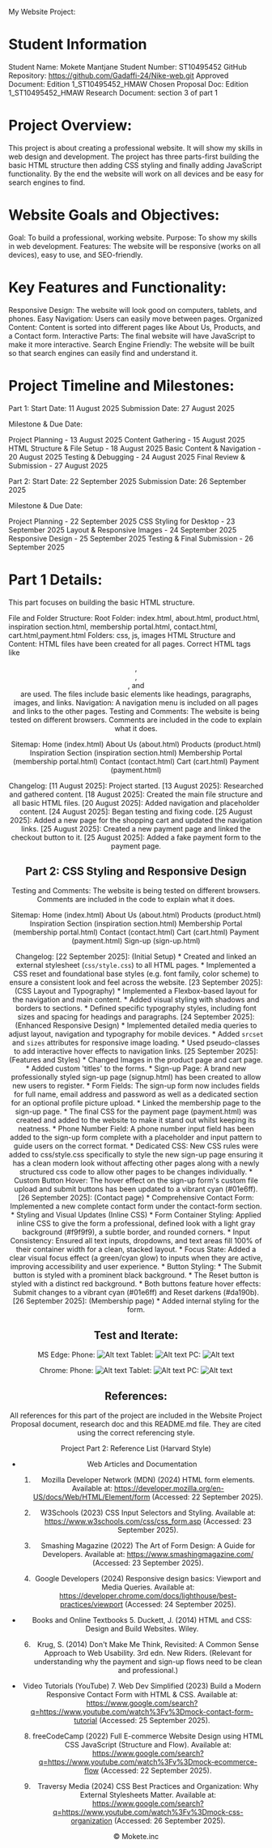My Website Project:

# Student Information
Student Name: Mokete Mantjane
Student Number: ST10495452
GitHub Repository: https://github.com/Gadaffi-24/Nike-web.git
Approved Document: Edition 1_ST10495452_HMAW
Chosen Proposal Doc: Edition 1_ST10495452_HMAW
Research Document: section 3 of part 1

# Project Overview:
This project is about creating a professional website. It will show my skills in web design and development. The project has three parts-first building the basic HTML structure then adding CSS styling and finally adding JavaScript functionality. By the end the website will work on all devices and be easy for search engines to find.

# Website Goals and Objectives:

Goal: To build a professional, working website.
Purpose: To show my skills in web development.
Features: The website will be responsive (works on all devices), easy to use, and SEO-friendly.

# Key Features and Functionality:

Responsive Design: The website will look good on computers, tablets, and phones.
Easy Navigation: Users can easily move between pages.
Organized Content: Content is sorted into different pages like About Us, Products, and a Contact form.
Interactive Parts: The final website will have JavaScript to make it more interactive.
Search Engine Friendly: The website will be built so that search engines can easily find and understand it.

# Project Timeline and Milestones:

Part 1:
Start Date: 11 August 2025
Submission Date: 27 August 2025

Milestone & Due Date:

Project Planning - 13 August 2025
Content Gathering - 15 August 2025
HTML Structure & File Setup - 18 August 2025
Basic Content & Navigation - 20 August 2025
Testing & Debugging - 24 August 2025
Final Review & Submission - 27 August 2025

Part 2:
Start Date: 22 September 2025
Submission Date: 26 September 2025

Milestone & Due Date:

Project Planning - 22 September 2025
CSS Styling for Desktop - 23 September 2025
Layout & Responsive Images - 24 September 2025
Responsive Design - 25 September 2025
Testing & Final Submission - 26 September 2025

# Part 1 Details:
This part focuses on building the basic HTML structure.

File and Folder Structure:
Root Folder: index.html, about.html, product.html, inspiration section.html, membership portal.html, contact.html, cart.html,payment.html
Folders: css, js, images
HTML Structure and Content:
HTML files have been created for all pages.
Correct HTML tags like <header>, <nav>, <main>, and <footer> are used.
The files include basic elements like headings, paragraphs, images, and links.
Navigation:
A navigation menu is included on all pages and links to the other pages.
Testing and Comments:
The website is being tested on different browsers.
Comments are included in the code to explain what it does.

Sitemap:
Home (index.html)
About Us (about.html)
Products (product.html)
Inspiration Section (inspiration section.html)
Membership Portal (membership portal.html)
Contact (contact.html)
Cart (cart.html)
Payment (payment.html)

Changelog:
[11 August 2025]: Project started.
[13 August 2025]: Researched and gathered content.
[18 August 2025]: Created the main file structure and all basic HTML files.
[20 August 2025]: Added navigation and placeholder content.
[24 August 2025]: Began testing and fixing code.
[25 August 2025]: Added a new page for the shopping cart and updated the navigation links.
[25 August 2025]: Created a new payment page and linked the checkout button to it.
[25 August 2025]: Added a fake payment form to the payment page.


# Part 2: CSS Styling and Responsive Design

Testing and Comments:
The website is being tested on different browsers.
Comments are included in the code to explain what it does.

Sitemap:
Home (index.html)
About Us (about.html)
Products (product.html)
Inspiration Section (inspiration section.html)
Membership Portal (membership portal.html)
Contact (contact.html)
Cart (cart.html)
Payment (payment.html)
Sign-up (sign-up.html)

Changelog:
[22 September 2025]: (Initial Setup)
    * Created and linked an external stylesheet (`css/style.css`) to all HTML pages.
    * Implemented a CSS reset and foundational base styles (e.g. font family, color scheme) to ensure a consistent look and feel across the website.
[23 September 2025]: (CSS Layout and Typography)
    * Implemented a Flexbox-based layout for the navigation and main content.
    * Added visual styling with shadows and borders to sections.
    * Defined specific typography styles, including font sizes and spacing for headings and paragraphs.
[24 September 2025]:(Enhanced Responsive Design)
    * Implemented detailed media queries to adjust layout, navigation and typography for mobile devices.
    * Added `srcset` and `sizes` attributes for responsive image loading.
    * Used pseudo-classes to add interactive hover effects to navigation links.
[25 September 2025]: (Features and Styles)
    * Changed Images in the product page and cart page.
    * Added custom 'titles' to the forms.
    * Sign-up Page: A brand new professionally styled sign-up page (signup.html) has been created to allow new users to register.
    * Form Fields: The sign-up form now includes fields for full name, email address and password as well as a dedicated section for an optional profile picture upload.
    * Linked the membership page to the sign-up page.
    * The final CSS for the payment page (payment.html) was created and added to the website to make it stand out whilst keeping its neatness.
    * Phone Number Field: A phone number input field has been added to the sign-up form complete with a placeholder and input pattern to guide users on the correct format.
    * Dedicated CSS: New CSS rules were added to css/style.css specifically to style the new sign-up page ensuring it has a clean modern look without affecting other pages along with a newly structured css code to allow other pages to be changes individually.
    * Custom Button Hover: The hover effect on the sign-up form's custom file upload and submit buttons has been updated to a vibrant cyan (#01e6ff).
[26 September 2025]: (Contact page)
    * Comprehensive Contact Form: Implemented a new complete contact form under the contact-form section.
    * Styling and Visual Updates (Inline CSS)
      * Form Container Styling: Applied inline CSS to give the form a professional, defined look with a light gray background (#f9f9f9), a subtle border, and rounded corners.
      * Input Consistency: Ensured all text inputs, dropdowns, and text areas fill 100% of their container width for a clean, stacked layout.
      * Focus State: Added a clear visual focus effect (a green/cyan glow) to inputs when they are active, improving accessibility and user experience.
    * Button Styling:
      * The Submit button is styled with a prominent black background.
      * The Reset button is styled with a distinct red background.
      * Both buttons feature hover effects: Submit changes to a vibrant cyan (#01e6ff) and Reset darkens (#da190b).
[26 September 2025]: (Membership page)
    * Added internal styling for the form.



# Test and Iterate:
MS Edge:
Phone: ![Alt text](<Nike website/Images/Mobile.png>)
Tablet: ![Alt text](<Nike website/Images/Ipad Pro (tablet).png>)
PC: ![Alt text](<Nike website/Images/Desktop version.png>)

Chrome:
Phone: ![Alt text](<Nike website/Images/iPHONE chrome.png>)
Tablet: ![Alt text](<Nike website/Images/Ipad Pro (tablet) chrome.png>)
PC: ![Alt text](<Nike website/Images/PC chrome.png>)

# References:
All references for this part of the project are included in the Website Project Proposal document, research doc and this README.md file. They are cited using the correct referencing style.

Project Part 2: Reference List (Harvard Style)

- Web Articles and Documentation
   1. Mozilla Developer Network (MDN) (2024) HTML form elements. Available at: https://developer.mozilla.org/en-US/docs/Web/HTML/Element/form (Accessed: 22 September 2025).

   2. W3Schools (2023) CSS Input Selectors and Styling. Available at: https://www.w3schools.com/css/css_form.asp (Accessed: 23 September 2025).

   3. Smashing Magazine (2022) The Art of Form Design: A Guide for Developers. Available at: https://www.smashingmagazine.com/ (Accessed: 23 September 2025).

   4. Google Developers (2024) Responsive design basics: Viewport and Media Queries. Available at: https://developer.chrome.com/docs/lighthouse/best-practices/viewport (Accessed: 24 September 2025).

- Books and Online Textbooks
   5. Duckett, J. (2014) HTML and CSS: Design and Build Websites. Wiley.

   6. Krug, S. (2014) Don't Make Me Think, Revisited: A Common Sense Approach to Web Usability. 3rd edn. New Riders. (Relevant for understanding why the payment and sign-up flows need to be clean and professional.)

- Video Tutorials (YouTube)
   7. Web Dev Simplified (2023) Build a Modern Responsive Contact Form with HTML & CSS. Available at: https://www.google.com/search?q=https://www.youtube.com/watch%3Fv%3Dmock-contact-form-tutorial (Accessed: 25 September 2025).

   8. freeCodeCamp (2022) Full E-commerce Website Design using HTML CSS JavaScript (Structure and Flow). Available at: https://www.google.com/search?q=https://www.youtube.com/watch%3Fv%3Dmock-ecommerce-flow (Accessed: 22 September 2025).

   9. Traversy Media (2024) CSS Best Practices and Organization: Why External Stylesheets Matter. Available at: https://www.google.com/search?q=https://www.youtube.com/watch%3Fv%3Dmock-css-organization (Accessed: 26 September 2025).


:copyright: Mokete.inc 